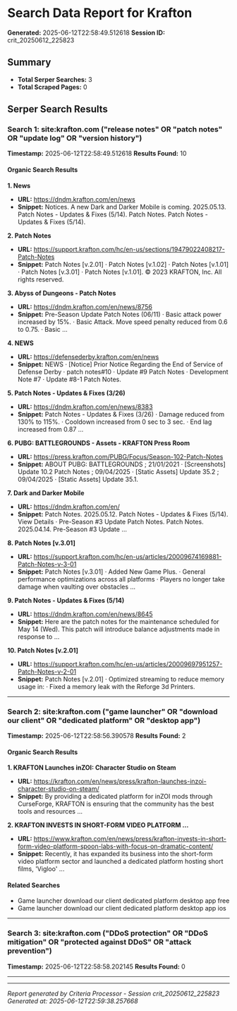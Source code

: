 # Search Data Report for Krafton
**Generated:** 2025-06-12T22:58:49.512618
**Session ID:** crit_20250612_225823

## Summary
* **Total Serper Searches:** 3
* **Total Scraped Pages:** 0

## Serper Search Results

### Search 1: site:krafton.com ("release notes" OR "patch notes" OR "update log" OR "version history")
**Timestamp:** 2025-06-12T22:58:49.512618
**Results Found:** 10

#### Organic Search Results
**1. News**
* **URL:** https://dndm.krafton.com/en/news
* **Snippet:** Notices. A new Dark and Darker Mobile is coming. 2025.05.13. Patch Notes - Updates & Fixes (5/14). Patch Notes. Patch Notes - Updates & Fixes (5/14).

**2. Patch Notes**
* **URL:** https://support.krafton.com/hc/en-us/sections/19479022408217-Patch-Notes
* **Snippet:** Patch Notes [v.2.01] · Patch Notes [v.1.02] · Patch Notes [v.1.01] · Patch Notes [v.3.01] · Patch Notes [v.1.01]. © 2023 KRAFTON, Inc. All rights reserved.

**3. Abyss of Dungeons - Patch Notes**
* **URL:** https://dndm.krafton.com/en/news/8756
* **Snippet:** Pre-Season Update Patch Notes (06/11) · Basic attack power increased by 15%. · Basic Attack. Move speed penalty reduced from 0.6 to 0.75. · Basic ...

**4. NEWS**
* **URL:** https://defensederby.krafton.com/en/news
* **Snippet:** NEWS · [Notice] Prior Notice Regarding the End of Service of Defense Derby · patch notes#10 · Update #9 Patch Notes · Development Note #7 · Update #8-1 Patch Notes.

**5. Patch Notes - Updates & Fixes (3/26)**
* **URL:** https://dndm.krafton.com/en/news/8383
* **Snippet:** Patch Notes - Updates & Fixes (3/26) · Damage reduced from 130% to 115%. · Cooldown increased from 0 sec to 3 sec. · End lag increased from 0.87 ...

**6. PUBG: BATTLEGROUNDS - Assets - KRAFTON Press Room**
* **URL:** https://press.krafton.com/PUBG/Focus/Season-102-Patch-Notes
* **Snippet:** ABOUT PUBG: BATTLEGROUNDS ; 21/01/2021 · [Screenshots] Update 10.2 Patch Notes ; 09/04/2025 · [Static Assets] Update 35.2 ; 09/04/2025 · [Static Assets] Update 35.1.

**7. Dark and Darker Mobile**
* **URL:** https://dndm.krafton.com/en/
* **Snippet:** Patch Notes. 2025.05.12. Patch Notes - Updates & Fixes (5/14). View Details · Pre-Season #3 Update Patch Notes. Patch Notes. 2025.04.14. Pre-Season #3 Update ...

**8. Patch Notes [v.3.01]**
* **URL:** https://support.krafton.com/hc/en-us/articles/20009674169881-Patch-Notes-v-3-01
* **Snippet:** Patch Notes [v.3.01] · Added New Game Plus. · General performance optimizations across all platforms · Players no longer take damage when vaulting over obstacles ...

**9. Patch Notes - Updates & Fixes (5/14)**
* **URL:** https://dndm.krafton.com/en/news/8645
* **Snippet:** Here are the patch notes for the maintenance scheduled for May 14 (Wed). This patch will introduce balance adjustments made in response to ...

**10. Patch Notes [v.2.01]**
* **URL:** https://support.krafton.com/hc/en-us/articles/20009697951257-Patch-Notes-v-2-01
* **Snippet:** Patch Notes [v.2.01] · Optimized streaming to reduce memory usage in: · Fixed a memory leak with the Reforge 3d Printers.

---

### Search 2: site:krafton.com ("game launcher" OR "download our client" OR "dedicated platform" OR "desktop app")
**Timestamp:** 2025-06-12T22:58:56.390578
**Results Found:** 2

#### Organic Search Results
**1. KRAFTON Launches inZOI: Character Studio on Steam**
* **URL:** https://krafton.com/en/news/press/krafton-launches-inzoi-character-studio-on-steam/
* **Snippet:** By providing a dedicated platform for inZOI mods through CurseForge, KRAFTON is ensuring that the community has the best tools and resources ...

**2. KRAFTON INVESTS IN SHORT-FORM VIDEO PLATFORM ...**
* **URL:** https://www.krafton.com/en/news/press/krafton-invests-in-short-form-video-platform-spoon-labs-with-focus-on-dramatic-content/
* **Snippet:** Recently, it has expanded its business into the short-form video platform sector and launched a dedicated platform hosting short films, 'Vigloo' ...

#### Related Searches
* Game launcher download our client dedicated platform desktop app free
* Game launcher download our client dedicated platform desktop app ios

---

### Search 3: site:krafton.com ("DDoS protection" OR "DDoS mitigation" OR "protected against DDoS" OR "attack prevention")
**Timestamp:** 2025-06-12T22:58:58.202145
**Results Found:** 0

---

---
*Report generated by Criteria Processor - Session crit_20250612_225823*
*Generated at: 2025-06-12T22:59:38.257668*